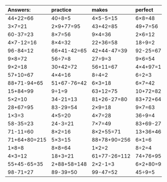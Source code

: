 | Answers: | practice | makes | perfect | ! |
| :--- | :--- | :--- | :--- | :--- |
| 44+22=66 | 40÷8=5 | 4×5-5=15 | 6×8=48 | 6×5=30 | 
| 3×7=21 | 2×9+77=95 | 43+42=85 | 49+7=56 | 38+30=68 | 
| 60-37=23 | 8×7=56 | 9×4=36 | 2×6=12 | 5×9=45 | 
| 4×7-12=16 | 8×4=32 | 22+36=58 | 18÷9=2 | 40-5=35 | 
| 96-84=12 | 66+41-42=65 | 42+44-47=39 | 92-25=67 | 1+54=55 | 
| 9×8=72 | 56÷7=8 | 27÷9=3 | 9×6=54 | 15÷3=5 | 
| 9×2=18 | 30+42=72 | 56+11=67 | 4×4+97=113 | 7×8=56 | 
| 57+10=67 | 4×4=16 | 8÷4=2 | 6÷2=3 | 6×7-28=14 | 
| 88+71-94=65 | 51+67-76=42 | 6×3=18 | 6×7=42 | 3×4=12 | 
| 15+84=99 | 9÷1=9 | 63+12=75 | 10+72=82 | 53+37=90 | 
| 5×2=10 | 34-21=13 | 81+26-27=80 | 83+72+64=219 | 2×4-4=4 | 
| 28+67=95 | 83-29=54 | 2×9=18 | 9×7=63 | 48÷8=6 | 
| 1×3=3 | 4×5=20 | 4×7=28 | 36÷9=4 | 3×6=18 | 
| 58-35=23 | 24-3=21 | 7×7=49 | 83+69-27=125 | 9×3=27 | 
| 71-11=60 | 8×2=16 | 8×2+55=71 | 13+36+46=95 | 67-40=27 | 
| 71+64+80=215 | 5×3=15 | 88+78+90=256 | 6×1=6 | 6×6=36 | 
| 1×8=8 | 8×8=64 | 1×2=2 | 8÷2=4 | 5×7=35 | 
| 4×3=12 | 18+3=21 | 61+77-26=112 | 74+76+95=245 | 5×8+89=129 | 
| 55+45-65=35 | 2+88+58=148 | 2×2-1=3 | 6×2+80=92 | 30+59=89 | 
| 98-71=27 | 89-39=50 | 99-47=52 | 45÷9=5 | 15÷5=3 | 
